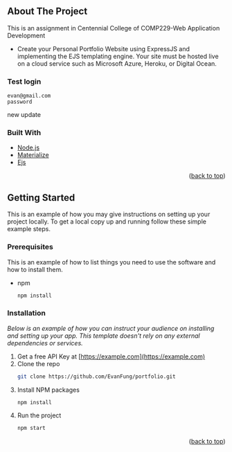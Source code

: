 <!-- ABOUT THE PROJECT -->
## About The Project
This is an assignment in Centennial College of COMP229-Web Application Development
 - Create your Personal Portfolio Website using ExpressJS and implementing the EJS templating
engine. Your site must be hosted live on a cloud service such as Microsoft Azure, Heroku, or Digital Ocean. 

### Test login
```
evan@gmail.com
password
```
new update

### Built With

* [Node.js](https://nodejs.org/en/)
* [Materialize](https://materializecss.com/)
* [Ejs](https://ejs.co/)

<p align="right">(<a href="#top">back to top</a>)</p>

<!-- GETTING STARTED -->
## Getting Started

This is an example of how you may give instructions on setting up your project locally.
To get a local copy up and running follow these simple example steps.

### Prerequisites

This is an example of how to list things you need to use the software and how to install them.
* npm
  ```sh
  npm install
  ```

### Installation

_Below is an example of how you can instruct your audience on installing and setting up your app. This template doesn't rely on any external dependencies or services._

1. Get a free API Key at [https://example.com](https://example.com)
2. Clone the repo
   ```sh
   git clone https://github.com/EvanFung/portfolio.git
   ```
3. Install NPM packages
   ```sh
   npm install
   ```
4. Run the project
   ```sh
   npm start
   ```

<p align="right">(<a href="#top">back to top</a>)</p>

~~~

